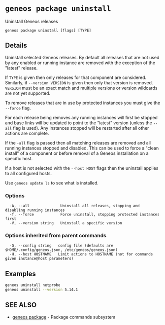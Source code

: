 # `geneos package uninstall`

Uninstall Geneos releases

```text
geneos package uninstall [flags] [TYPE]
```

## Details

Uninstall selected Geneos releases. By default all releases that are
not used by any enabled or running instance are removed with the
exception of the "latest" release.

If `TYPE` is given then only releases for that component are
considered. Similarly, if `--version VERSION` is given then only that
version is removed. `VERSION` must be an exact match and multiple
versions or version wildcards are not yet supported.

To remove releases that are in use by protected instances you must
give the `--force` flag.

For each release being removes any running instances will first be
stopped and base links will be updated to point to the "latest"
version (unless the `--all` flag is used). Any instances stopped will
be restarted after all other actions are complete.

If the `-all` flag is passed then all matching releases are removed
and all running instances stopped and disabled. This can be used to
force a "clean install" of a component or before removal of a Geneos
installation on a specific host.

If a host is not selected with the `--host HOST` flags then the
uninstall applies to all configured hosts. 

Use `geneos update ls` to see what is installed.

### Options

```text
  -A, --all              Uninstall all releases, stopping and disabling running instances
  -f, --force            Force uninstall, stopping protected instances first
  -V, --version string   Uninstall a specific version
```

### Options inherited from parent commands

```text
  -G, --config string   config file (defaults are $HOME/.config/geneos.json, /etc/geneos/geneos.json)
  -H, --host HOSTNAME   Limit actions to HOSTNAME (not for commands given instance@host parameters)
```

## Examples

```bash
geneos uninstall netprobe
geneos uninstall --version 5.14.1

```

## SEE ALSO

* [geneos package](geneos_package.md)	 - Package commands subsystem
